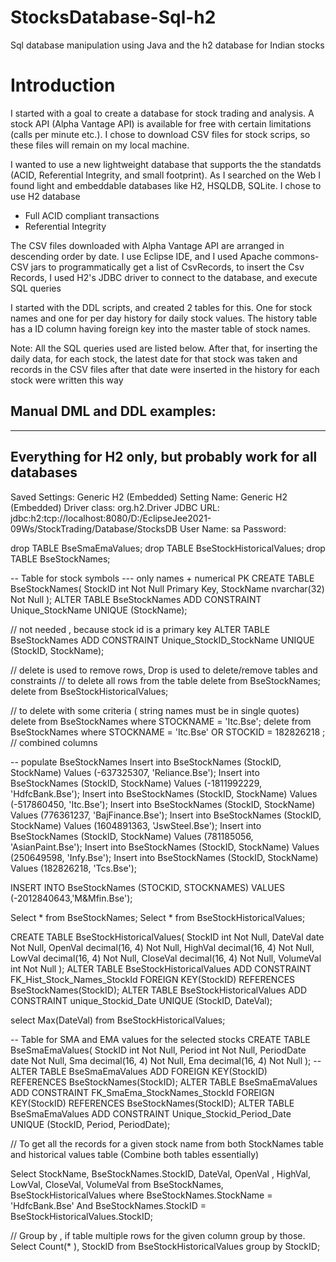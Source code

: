 # StocksDatabase-Sql-h2
Sql database manipulation using Java and the h2 database for Indian stocks

# Introduction
I started with a goal to create a database for stock trading and analysis. A stock API (Alpha Vantage API) is available for free with certain limitations (calls per minute etc.). I chose to download CSV files for stock scrips, so these files will remain on my local machine.

I wanted to use a new lightweight database that supports the the standatds (ACID, Referential Integrity, and small footprint). As I searched on the Web I found light and embeddable databases like H2, HSQLDB, SQLite. I chose to use H2 database

- Full ACID compliant transactions
- Referential Integrity

The CSV files downloaded with Alpha Vantage API are arranged in descending order by date. I use Eclipse IDE, and I used Apache commons-CSV jars to programmatically get a list of CsvRecords, to insert the Csv Records, I used H2's JDBC driver to connect to the database, and execute SQL queries

I started with the DDL scripts, and created 2 tables for this. One for stock names and one for per day history for daily stock values. The history table has a ID column having foreign key into the master table of stock names.

Note: All the SQL queries used are listed below.
After that, for inserting the daily data, for each stock, the latest date for that stock was taken and records in the CSV files after that date were inserted in the history for each stock were written this way

## Manual DML and DDL examples:

------------------------------------------------------------
Everything for H2 only, but probably work for all databases
------------------------------------------------------------
Saved Settings: Generic H2 (Embedded)
Setting Name: Generic H2 (Embedded)
Driver class: org.h2.Driver
JDBC URL: jdbc:h2:tcp://localhost:8080/D:/EclipseJee2021-09Ws/StockTrading/Database/StocksDB
User Name: sa
Password: <blank>

drop TABLE BseSmaEmaValues;
drop TABLE BseStockHistoricalValues;
drop TABLE BseStockNames;
	
-- Table for stock symbols --- only names + numerical PK
CREATE TABLE BseStockNames(
	StockID int Not Null Primary Key,
	StockName nvarchar(32) Not Null
);
ALTER TABLE BseStockNames ADD CONSTRAINT Unique_StockName UNIQUE (StockName);

// not needed , because stock id is a primary key
ALTER TABLE BseStockNames ADD CONSTRAINT Unique_StockID_StockName UNIQUE (StockID, StockName);

// delete is used to remove rows, Drop is used to delete/remove tables and constraints
// to delete all rows from the table
delete from BseStockNames;
delete from BseStockHistoricalValues;

// to delete with some criteria ( string names must be in single quotes)
delete from BseStockNames where STOCKNAME = 'Itc.Bse';
delete from BseStockNames where STOCKNAME = 'Itc.Bse' OR STOCKID = 182826218 ; // combined columns


-- populate BseStockNames
Insert into BseStockNames (StockID, StockName) Values (-637325307, 'Reliance.Bse');
Insert into BseStockNames (StockID, StockName) Values (-1811992229, 'HdfcBank.Bse');
Insert into BseStockNames (StockID, StockName) Values (-517860450, 'Itc.Bse');
Insert into BseStockNames (StockID, StockName) Values (776361237, 'BajFinance.Bse');
Insert into BseStockNames (StockID, StockName) Values (1604891363, 'JswSteel.Bse');
Insert into BseStockNames (StockID, StockName) Values (781185056, 'AsianPaint.Bse');
Insert into BseStockNames (StockID, StockName) Values (250649598, 'Infy.Bse');
Insert into BseStockNames (StockID, StockName) Values (182826218, 'Tcs.Bse');

INSERT INTO BseStockNames (STOCKID, STOCKNAMES) VALUES (-2012840643,'M&Mfin.Bse');

Select * from BseStockNames;
Select * from BseStockHistoricalValues;

CREATE TABLE BseStockHistoricalValues(
	StockID int Not Null,
	DateVal date Not Null,
	OpenVal decimal(16, 4) Not Null,
	HighVal decimal(16, 4) Not Null,
	LowVal decimal(16, 4) Not Null,
	CloseVal decimal(16, 4) Not Null,
	VolumeVal int Not Null
);
ALTER TABLE BseStockHistoricalValues ADD CONSTRAINT FK_Hist_Stock_Names_StockId FOREIGN KEY(StockID) REFERENCES BseStockNames(StockID);
ALTER TABLE BseStockHistoricalValues ADD CONSTRAINT unique_Stockid_Date UNIQUE (StockID, DateVal);


select Max(DateVal) from BseStockHistoricalValues;

-- Table for SMA and EMA values for the selected stocks
CREATE TABLE BseSmaEmaValues(
	StockID int Not Null,
	Period int Not Null,
	PeriodDate date Not Null,
	Sma decimal(16, 4) Not Null,
	Ema decimal(16, 4) Not Null
);
--ALTER TABLE BseSmaEmaValues ADD FOREIGN KEY(StockID) REFERENCES BseStockNames(StockID);
ALTER TABLE BseSmaEmaValues ADD CONSTRAINT FK_SmaEma_StockNames_StockId FOREIGN KEY(StockID) REFERENCES BseStockNames(StockID);
ALTER TABLE BseSmaEmaValues ADD CONSTRAINT Unique_Stockid_Period_Date UNIQUE (StockID, Period, PeriodDate);


// To get all the records for a given stock name from both StockNames table and historical values table (Combine both tables essentially)

Select StockName, BseStockNames.StockID, DateVal, OpenVal , HighVal, LowVal, CloseVal, VolumeVal  from BseStockNames, BseStockHistoricalValues where BseStockNames.StockName = 'HdfcBank.Bse' And BseStockNames.StockID = BseStockHistoricalValues.StockID;

// Group by , if table multiple rows for the given column group by those.
Select Count(* ), StockID from BseStockHistoricalValues group by StockID;
